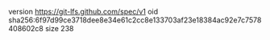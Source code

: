 version https://git-lfs.github.com/spec/v1
oid sha256:6f97d99ce3718dee8e34e61c2cc8e133703af23e18384ac92e7c7578408602c8
size 238
